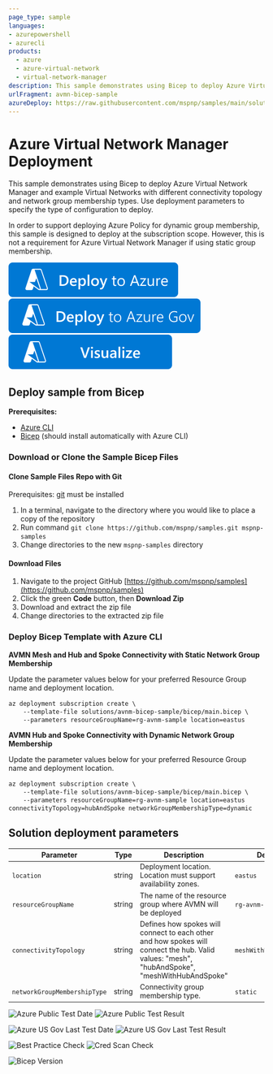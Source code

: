 ```yaml
---
page_type: sample
languages:
- azurepowershell
- azurecli
products:
  - azure
  - azure-virtual-network
  - virtual-network-manager
description: This sample demonstrates using Bicep to deploy Azure Virtual Network Manager and example Virtual Networks with different connectivity topology and network group membership types. 
urlFragment: avmn-bicep-sample
azureDeploy: https://raw.githubusercontent.com/mspnp/samples/main/solutions/avnm-bicep-sample/azuredeploy.json
---
```


# Azure Virtual Network Manager Deployment

This sample demonstrates using Bicep to deploy Azure Virtual Network Manager and example Virtual Networks with different connectivity topology and network group membership types. Use deployment parameters to specify the type of configuration to deploy.

In order to support deploying Azure Policy for dynamic group membership, this sample is designed to deploy at the subscription scope. However, this is not a requirement for Azure Virtual Network Manager if using static group membership.

[![Deploy To Azure](https://raw.githubusercontent.com/Azure/azure-quickstart-templates/master/1-CONTRIBUTION-GUIDE/images/deploytoazure.svg?sanitize=true)](https://portal.azure.com/#create/Microsoft.Template/uri/https%3A%2F%2Fraw.githubusercontent.com%2FAzure%2Fazure-quickstart-templates%2Fmaster%2Fquickstarts%2Fmicrosoft.network%2Fvirtual-network-manager-create%2Fazuredeploy.json)
[![Deploy To Azure US Gov](https://raw.githubusercontent.com/Azure/azure-quickstart-templates/master/1-CONTRIBUTION-GUIDE/images/deploytoazuregov.svg?sanitize=true)](https://portal.azure.us/#create/Microsoft.Template/uri/https%3A%2F%2Fraw.githubusercontent.com%2FAzure%2Fazure-quickstart-templates%2Fmaster%2Fquickstarts%2Fmicrosoft.network%2Fvirtual-network-manager-create%2Fazuredeploy.json)
[![Visualize](https://raw.githubusercontent.com/Azure/azure-quickstart-templates/master/1-CONTRIBUTION-GUIDE/images/visualizebutton.svg?sanitize=true)](http://armviz.io/#/?load=https%3A%2F%2Fraw.githubusercontent.com%2FAzure%2Fazure-quickstart-templates%2Fmaster%2Fquickstarts%2Fmicrosoft.network%2Fvirtual-network-manager-create%2Fazuredeploy.json)

## Deploy sample from Bicep

**Prerequisites:**

- [Azure CLI](https://learn.microsoft.com/cli/azure/install-azure-cli)
- [Bicep](https://learn.microsoft.com/azure/azure-resource-manager/bicep/install#azure-cli) (should install automatically with Azure CLI)

### Download or Clone the Sample Bicep Files

#### Clone Sample Files Repo with Git

Prerequisites: [git](https://git-scm.com/downloads) must be installed

1. In a terminal, navigate to the directory where you would like to place a copy of the repository
1. Run command `git clone https://github.com/mspnp/samples.git mspnp-samples`
1. Change directories to the new `mspnp-samples` directory

#### Download Files

1. Navigate to the project GitHub [https://github.com/mspnp/samples](https://github.com/mspnp/samples)
1. Click the green **Code** button, then **Download Zip**
1. Download and extract the zip file
1. Change directories to the extracted zip file

### Deploy Bicep Template with Azure CLI

**AVMN Mesh and Hub and Spoke Connectivity with Static Network Group Membership**

Update the parameter values below for your preferred Resource Group name and deployment location.

```azurecli-interactive
az deployment subscription create \
    --template-file solutions/avnm-bicep-sample/bicep/main.bicep \
    --parameters resourceGroupName=rg-avnm-sample location=eastus
```

**AVMN Hub and Spoke Connectivity with Dynamic Network Group Membership**

Update the parameter values below for your preferred Resource Group name and deployment location.

```azurecli-interactive
az deployment subscription create \
    --template-file solutions/avnm-bicep-sample/bicep/main.bicep \
    --parameters resourceGroupName=rg-avnm-sample location=eastus connectivityTopology=hubAndSpoke networkGroupMembershipType=dynamic
```

## Solution deployment parameters

| Parameter | Type | Description | Default |
|---|---|---|--|
| `location` | string | Deployment location. Location must support availability zones. | `eastus` |
| `resourceGroupName` | string | The name of the resource group where AVMN will be deployed | `rg-avnm-sample` |
| `connectivityTopology` | string | Defines how spokes will connect to each other and how spokes will connect the hub. Valid values: "mesh", "hubAndSpoke", "meshWithHubAndSpoke" | `meshWithHubAndSpoke` |
| `networkGroupMembershipType` | string | Connectivity group membership type.| `static` |

![Azure Public Test Date](https://azurequickstartsservice.blob.core.windows.net/badges/quickstarts/microsoft.network/virtual-network-manager-create/PublicLastTestDate.svg)
![Azure Public Test Result](https://azurequickstartsservice.blob.core.windows.net/badges/quickstarts/microsoft.network/virtual-network-manager-create/PublicDeployment.svg)

![Azure US Gov Last Test Date](https://azurequickstartsservice.blob.core.windows.net/badges/quickstarts/microsoft.network/virtual-network-manager-create/FairfaxLastTestDate.svg)
![Azure US Gov Last Test Result](https://azurequickstartsservice.blob.core.windows.net/badges/quickstarts/microsoft.network/virtual-network-manager-create/FairfaxDeployment.svg)

![Best Practice Check](https://azurequickstartsservice.blob.core.windows.net/badges/quickstarts/microsoft.network/virtual-network-manager-create/BestPracticeResult.svg)
![Cred Scan Check](https://azurequickstartsservice.blob.core.windows.net/badges/quickstarts/microsoft.network/virtual-network-manager-create/CredScanResult.svg)

![Bicep Version](https://azurequickstartsservice.blob.core.windows.net/badges/quickstarts/microsoft.network/virtual-network-manager-create/BicepVersion.svg)

